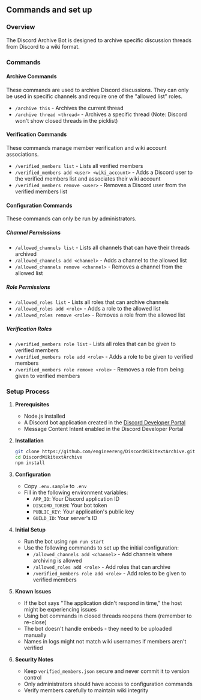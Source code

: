 ## Commands and set up

### Overview
The Discord Archive Bot is designed to archive specific discussion threads from Discord to a wiki format.

### Commands

#### Archive Commands
These commands are used to archive Discord discussions. They can only be used in specific channels and require one of the "allowed list" roles.

- `/archive this` - Archives the current thread
- `/archive thread <thread>` - Archives a specific thread (Note: Discord won't show closed threads in the picklist)

#### Verification Commands
These commands manage member verification and wiki account associations.

- `/verified_members list` - Lists all verified members
- `/verified_members add <user> <wiki_account>` - Adds a Discord user to the verified members list and associates their wiki account
- `/verified_members remove <user>` - Removes a Discord user from the verified members list

#### Configuration Commands
These commands can only be run by administrators.

##### Channel Permissions
- `/allowed_channels list` - Lists all channels that can have their threads archived
- `/allowed_channels add <channel>` - Adds a channel to the allowed list
- `/allowed_channels remove <channel>` - Removes a channel from the allowed list

##### Role Permissions
- `/allowed_roles list` - Lists all roles that can archive channels
- `/allowed_roles add <role>` - Adds a role to the allowed list
- `/allowed_roles remove <role>` - Removes a role from the allowed list

##### Verification Roles
- `/verified_members role list` - Lists all roles that can be given to verified members
- `/verified_members role add <role>` - Adds a role to be given to verified members
- `/verified_members role remove <role>` - Removes a role from being given to verified members

### Setup Process

1. **Prerequisites**
   - Node.js installed
   - A Discord bot application created in the [Discord Developer Portal](https://discord.com/developers/applications)
   - Message Content Intent enabled in the Discord Developer Portal

2. **Installation**
   ```bash
   git clone https://github.com/engineereng/DiscordWikitextArchive.git
   cd DiscordWikitextArchive
   npm install
   ```

3. **Configuration**
   - Copy `.env.sample` to `.env`
   - Fill in the following environment variables:
     - `APP_ID`: Your Discord application ID
     - `DISCORD_TOKEN`: Your bot token
     - `PUBLIC_KEY`: Your application's public key
     - `GUILD_ID`: Your server's ID

4. **Initial Setup**
   - Run the bot using `npm run start`
   - Use the following commands to set up the initial configuration:
     - `/allowed_channels add <channel>` - Add channels where archiving is allowed
     - `/allowed_roles add <role>` - Add roles that can archive
     - `/verified_members role add <role>` - Add roles to be given to verified members

5. **Known Issues**
   - If the bot says "The application didn't respond in time," the host might be experiencing issues
   - Using bot commands in closed threads reopens them (remember to re-close)
   - The bot doesn't handle embeds - they need to be uploaded manually
   - Names in logs might not match wiki usernames if members aren't verified

6. **Security Notes**
   - Keep `verified_members.json` secure and never commit it to version control
   - Only administrators should have access to configuration commands
   - Verify members carefully to maintain wiki integrity